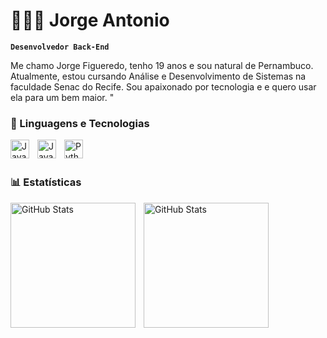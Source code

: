 # 👩🏻‍💻 Jorge Antonio

**`Desenvolvedor Back-End`**

Me chamo Jorge Figueredo, tenho 19 anos e sou natural de Pernambuco. Atualmente, estou cursando Análise e Desenvolvimento de Sistemas na faculdade Senac do Recife. Sou apaixonado por tecnologia e e quero usar ela para um bem maior. "


### 🤖 Linguagens e Tecnologias


<img 
    align="left" 
    alt="Java"
    title="Java" 
    width="30px" 
    style="padding-right: 10px;" 
    src="https://github.com/user-attachments/assets/1c763dc2-bf25-4282-9ecf-945f1c3cc716" 
/>
          
<img 
    align="left" 
    alt="JavaScript" 
    title="JavaScript"
    width="30px" 
    style="padding-right: 10px;" 
    src="https://cdn.jsdelivr.net/gh/devicons/devicon@latest/icons/javascript/javascript-original.svg" 
/>

<img 
    align="left" 
    alt="Python" 
    title="Python"
    width="30px" 
    style="padding-right: 10px;" 
    src="https://cdn.jsdelivr.net/gh/devicons/devicon@latest/icons/python/python-original.svg" 
/>

<br/>
<br/>

### 📊 Estatísticas

<p>
  <img 
    align="left" 
    alt="GitHub Stats" 
    height="200" 
    style="padding-right: 10px;" 
    src="https://github-readme-stats.vercel.app/api?username=Jorgefigueredoo&show_icons=true&theme=tokyonight&include_all_commits=true&locale=pt-br" 
  />

<img 
      align="left" 
      alt="GitHub Stats" 
      height="200" 
      src="https://github-readme-stats.vercel.app/api/top-langs/?username=Jorgefigueredoo&theme=tokyonight&layout=compact&custom_title=Tecnologias&langs_count=9" 
  />

</p>


